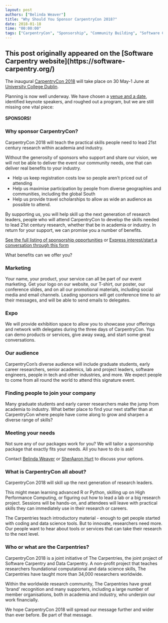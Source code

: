 ```yaml
---
layout: post
authors: ["Belinda Weaver"]
title: "Why Should You Sponsor CarpentryCon 2018?"
date: 2018-01-18
time: "00:00:00"
tags: ["CarpentryCon", "Sponsorship", "Community Building", "Software Carpentry"]
---
```


<h2>This post originally appeared on the [Software Carpentry website](https://software-carpentry.org/)</h2>

The inaugural [CarpentryCon 2018](http://www.carpentrycon.org/) will take place on 30 May-1 June at [University College Dublin](http://www.ucd.ie/).

Planning is now well underway. We have chosen a [venue and a date](http://www.carpentrycon.org/), identified keynote speakers, and roughed out a program, but we are still missing one vital piece:

#### SPONSORS!

### Why sponsor CarpentryCon?

CarpentryCon 2018 will teach the practical skills people need to lead 21st century research within academia and industry.

Without the generosity of sponsors who support and share our vision, we will not be able to deliver the event our community needs, one that can deliver real benefits to your industry.

- Help us keep registration costs low so people aren't priced out of attending 
- Help us maximise participation by people from diverse geographies and communities, including the global South 
- Help us provide travel scholarships to allow as wide an audience as possible to attend. 

By supporting us, you will help skill up the next generation of research leaders, people who will attend CarpentryCon to develop the skills needed to lead 21st century research, whether that be in academia or industry.
In return for your support, we can promise you a number of benefits.

[See the full listing of sponsorship opportunities](http://www.carpentrycon.org/#portfolio) or 
[Express interest/start a conversation through this form](https://docs.google.com/forms/d/e/1FAIpQLSedlt68CXVmyVJ4DEI8P9nfAXhGYbTHA9YgFQYomXjzzZDJOg/viewform)

What benefits can we offer you?

### Marketing

Your name, your product, your service can all be part of our event marketing. Get your logo on our website, our T-shirt, our poster, our conference slides, and on all our promotional materials, including social media and email channels. Leading sponsors will get conference time to air their messages, and will be able to send emails to delegates. 

### Expo

We will provide exhibition space to allow you to showcase your offerings and network with delegates during the three days of CarpentryCon. You can demo products or services, give away swag, and start some great conversations.

### Our audience

CarpentryCon’s diverse audience will include graduate students, early career researchers, senior academics, lab and project leaders, software engineers, people in tech and other industries, and more. We expect people to come from all round the world to attend this signature event.

### Finding people to join your company

Many graduate students and early career researchers make the jump from academia to industry. What better place to find your next staffer than at CarpentryCon where people have come along to grow and sharpen a diverse range of skills?

### Meeting your needs

Not sure any of our packages work for you? We will tailor a sponsorship package that exactly fits your needs. All you have to do is ask!

Contact [Belinda Weaver](mailto:bweaver@carpentries.org) or [SherAaron Hurt](mailto:sheraaron@carpentries.org) to discuss your options.

### What is CarpentryCon all about?

CarpentryCon 2018 will skill up the next generation of research leaders. 

This might mean learning advanced R or Python, skilling up on High Performance Computing, or figuring out how to lead a lab or a big research project. Sessions will be hands-on, and attendees will leave with practical skills they can immediately use in their research or careers.

The Carpentries teach introductory material - enough to get people started with coding and data science tools. But to innovate, researchers need more. Our people want to hear about tools or services that can take their research to the next level. 

### Who or what are the Carpentries?

CarpentryCon 2018 is a joint initiative of The Carpentries, the joint project of Software Carpentry and Data Carpentry. A non-profit project that teaches researchers foundational computational and data science skills, The Carpentries have taught more than 34,000 researchers worldwide.

Within the worldwide research community, The Carpentries have great 'brand' recognition and many supporters, including a large number of member organisations, both in academia and industry, who underpin our work financially. 

We hope CarpentryCon 2018 will spread our message further and wider than ever before. Be part of that message.
